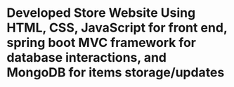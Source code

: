 # Developed Store Website Using HTML, CSS, JavaScript for front end, spring boot MVC framework for database interactions, and MongoDB for items storage/updates #

